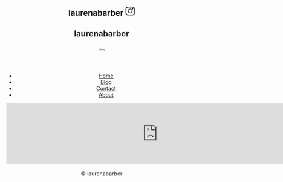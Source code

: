 <html lang="en">
    <head>
        <meta charset="utf-8">
        <meta name="viewport" content="width=device-width, initial-scale=1">
        <title>laurenabarber</title>
        
  <link rel="stylesheet" href="style.css">
    </head>
    <body>
        <header>
            <section id="title-subtitle">
                <h2>laurenabarber  <a href="https://www.instagram.com/laurenabarber/">
  <img src="instagramlogo.jpg" alt="laurenabarber" style="width:25px;height:25px;border:0 float:right;"> 
</a></h2>
                <link rel="stylesheet" href="style.css">
    </head>
    <body>
        <header>
            
 <section id="title-subtitle">
                <h2> laurenabarber</h2>
                
  </section>
            <button id="hamburger-button">
                <div></div>
                <div></div>
                <div></div>
            </button>
        </header>
        <nav id="top-menu">
            <ul>
                <li><a href="index.html">Home</a></li>
                <li><a href="toys.html" class="current">Blog</a></li>
                <li><a href="contact.html">Contact</a></li>
                <li><a  href= "about.html">About</a></li>
            </ul>
        </nav>
        <main>
            <!-- SnapWidget -->
 <iframe src="https://snapwidget.com/embed/890547" class="snapwidget-widget" allowtransparency="true" frameborder="0" scrolling="no" style="border:none; display: inline; overflow:hidden;  width:800px; height:160px"></iframe>

   <div class="rightcolumn"></div>

  </main>
        
       
  <footer>
            <p>&copy; laurenabarber</p>
        </footer>
    </body>
</html>
